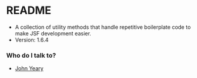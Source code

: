 # README #

* A collection of utility methods that handle repetitive boilerplate code to make JSF development easier.
* Version: 1.6.4


### Who do I talk to? ###

* [John Yeary](mailto:jyeary@bluelotussoftware.com)